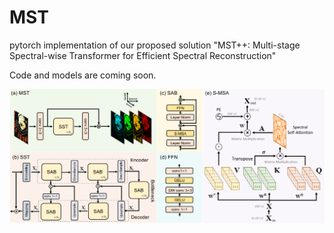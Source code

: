 # MST
pytorch implementation of our proposed solution "MST++: Multi-stage Spectral-wise Transformer for Efficient Spectral Reconstruction"


Code and models are coming soon.

![Illustration of MST](/figure/MST.png)
